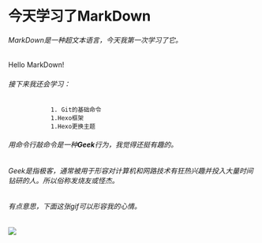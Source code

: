 # 今天学习了MarkDown
###### MarkDown是一种超文本语言，今天我第一次学习了它。 
Hello MarkDown! 
###### 接下来我还会学习：
                1. Git的基础命令 
                1.Hexo框架 
                1.Hexo更换主题 
###### 用命令行敲命令是一种**Geek**行为，我觉得还挺有趣的。 
###### Geek是指极客，通常被用于形容对计算机和网路技术有狂热兴趣并投入大量时间钻研的人。所以俗称发烧友或怪杰。 
###### 有点意思，下面这张gif可以形容我的心情。 
![](https://qgt-style.oss-cn-hangzhou.aliyuncs.com/newcoursep4/g1/g1-2-2/tenor.gif)
